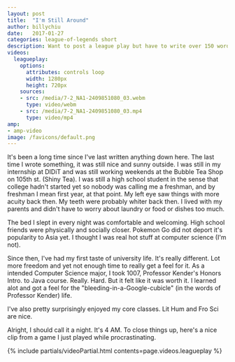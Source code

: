 ```yaml
---
layout: post
title:  "I'm Still Around"
author: billychiu
date:   2017-01-27
categories: league-of-legends short
description: Want to post a league play but have to write over 150 words for Google.
videos:
  leagueplay:
    options:
      attributes: controls loop
      width: 1280px
      height: 720px
    sources:
    - src: /media/7-2_NA1-2409851080_03.webm
      type: video/webm
    - src: /media/7-2_NA1-2409851080_03.mp4
      type: video/mp4
amp:
- amp-video
image: /favicons/default.png
---
```


It's been a long time since I've last written anything down here. The last time I wrote something, it was still nice and sunny outside. I was still in my internship at DIDiT and was still working weekends at the Bubble Tea Shop on 105th st. (Shiny Tea). I was still a high school student in the sense that college hadn't started yet so nobody was calling me a freshman, and by freshman I mean first year, at that point. My left eye saw things with more acuity back then. My teeth were probably whiter back then. I lived with my parents and didn't have to worry about laundry or food or dishes too much.

The bed I slept in every night was comfortable and welcoming. High school friends were physically and socially closer. Pokemon Go did not deport it's popularity to Asia yet. I thought I was real hot stuff at computer science (I'm not).

Since then, I've had my first taste of university life. It's really different. Lot more freedom and yet not enough time to really get a feel for it. As a intended Computer Science major, I took 1007, Professor Kender's Honors Intro. to Java course. Really. Hard. But it felt like it was worth it. I learned alot and got a feel for the "bleeding-in-a-Google-cubicle" (in the words of Professor Kender) life.

I've also pretty surprisingly enjoyed my core classes. Lit Hum and Fro Sci are nice.

Alright, I should call it a night. It's 4 AM. To close things up, here's a nice clip from a game I just played while procrastinating.

{% include partials/videoPartial.html contents=page.videos.leagueplay %}

